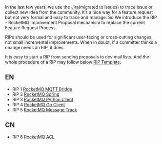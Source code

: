 In the last few years, we use the [Jira](https://issues.apache.org/jira/projects/ROCKETMQ)(migrated to Issues) to trace issue or collect new idea from the community. It’s a nice way for a feature request but not very formal and easy to trace and manage. So We introduce the RIP - RocketMQ Improvement Proposal mechanism to replace the current Feature Request Process. 

RIPs should be used for significant user-facing or cross-cutting changes, not small incremental improvements. When in doubt, if a committer thinks a change needs an RIP, it does. 

It is easy to start a RIP from sending proposals to dev mail lists. And the whole procedure of a RIP may follow below [RIP Template]().

## EN
* RIP 1 [RocketMQ MQTT Bridge](https://github.com/apache/rocketmq/wiki/RIP-1-MQTT-Bridge)
* RIP 2 [RocketMQ Spring](https://github.com/apache/rocketmq/wiki/RIP-2-RocketMQ-Spring)
* RIP 3 [RocketMQ Python Client](https://github.com/apache/rocketmq/wiki/RIP-3-RocketMQ-Python-Client)
* RIP 4 [RocketMQ Go Client](https://github.com/apache/rocketmq/wiki/RIP-4-RocketMQ-Go-Client)
* RIP 5 [RocketMQ Message Track](https://github.com/apache/rocketmq/wiki/RIP-5-Message-Track-Trace)

## CN
* RIP 6 [RocketMQ ACL](https://github.com/apache/rocketmq/wiki/RIP-6-RocketMQ-ACL)
